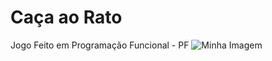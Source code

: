 # Caça ao Rato
 Jogo Feito em Programação Funcional - PF
![Minha Imagem](./imagens/captura-de-tela-69.png)


